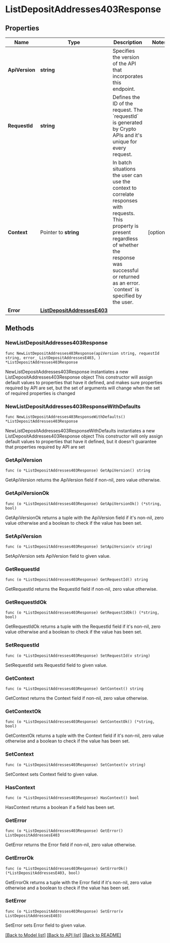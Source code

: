 # ListDepositAddresses403Response

## Properties

Name | Type | Description | Notes
------------ | ------------- | ------------- | -------------
**ApiVersion** | **string** | Specifies the version of the API that incorporates this endpoint. | 
**RequestId** | **string** | Defines the ID of the request. The &#x60;requestId&#x60; is generated by Crypto APIs and it&#39;s unique for every request. | 
**Context** | Pointer to **string** | In batch situations the user can use the context to correlate responses with requests. This property is present regardless of whether the response was successful or returned as an error. &#x60;context&#x60; is specified by the user. | [optional] 
**Error** | [**ListDepositAddressesE403**](ListDepositAddressesE403.md) |  | 

## Methods

### NewListDepositAddresses403Response

`func NewListDepositAddresses403Response(apiVersion string, requestId string, error_ ListDepositAddressesE403, ) *ListDepositAddresses403Response`

NewListDepositAddresses403Response instantiates a new ListDepositAddresses403Response object
This constructor will assign default values to properties that have it defined,
and makes sure properties required by API are set, but the set of arguments
will change when the set of required properties is changed

### NewListDepositAddresses403ResponseWithDefaults

`func NewListDepositAddresses403ResponseWithDefaults() *ListDepositAddresses403Response`

NewListDepositAddresses403ResponseWithDefaults instantiates a new ListDepositAddresses403Response object
This constructor will only assign default values to properties that have it defined,
but it doesn't guarantee that properties required by API are set

### GetApiVersion

`func (o *ListDepositAddresses403Response) GetApiVersion() string`

GetApiVersion returns the ApiVersion field if non-nil, zero value otherwise.

### GetApiVersionOk

`func (o *ListDepositAddresses403Response) GetApiVersionOk() (*string, bool)`

GetApiVersionOk returns a tuple with the ApiVersion field if it's non-nil, zero value otherwise
and a boolean to check if the value has been set.

### SetApiVersion

`func (o *ListDepositAddresses403Response) SetApiVersion(v string)`

SetApiVersion sets ApiVersion field to given value.


### GetRequestId

`func (o *ListDepositAddresses403Response) GetRequestId() string`

GetRequestId returns the RequestId field if non-nil, zero value otherwise.

### GetRequestIdOk

`func (o *ListDepositAddresses403Response) GetRequestIdOk() (*string, bool)`

GetRequestIdOk returns a tuple with the RequestId field if it's non-nil, zero value otherwise
and a boolean to check if the value has been set.

### SetRequestId

`func (o *ListDepositAddresses403Response) SetRequestId(v string)`

SetRequestId sets RequestId field to given value.


### GetContext

`func (o *ListDepositAddresses403Response) GetContext() string`

GetContext returns the Context field if non-nil, zero value otherwise.

### GetContextOk

`func (o *ListDepositAddresses403Response) GetContextOk() (*string, bool)`

GetContextOk returns a tuple with the Context field if it's non-nil, zero value otherwise
and a boolean to check if the value has been set.

### SetContext

`func (o *ListDepositAddresses403Response) SetContext(v string)`

SetContext sets Context field to given value.

### HasContext

`func (o *ListDepositAddresses403Response) HasContext() bool`

HasContext returns a boolean if a field has been set.

### GetError

`func (o *ListDepositAddresses403Response) GetError() ListDepositAddressesE403`

GetError returns the Error field if non-nil, zero value otherwise.

### GetErrorOk

`func (o *ListDepositAddresses403Response) GetErrorOk() (*ListDepositAddressesE403, bool)`

GetErrorOk returns a tuple with the Error field if it's non-nil, zero value otherwise
and a boolean to check if the value has been set.

### SetError

`func (o *ListDepositAddresses403Response) SetError(v ListDepositAddressesE403)`

SetError sets Error field to given value.



[[Back to Model list]](../README.md#documentation-for-models) [[Back to API list]](../README.md#documentation-for-api-endpoints) [[Back to README]](../README.md)


